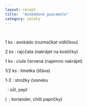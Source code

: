 ```yaml
---
layout: recept
title:  "Avokádové guacamole"
category: saláty
---
```


<br>

<div class="ingredience" markdown="1">

1 ks
: avokádo (rozmačkat vidličkou)

2 ks
: rajcčata (nakrájet na kostičky)

1 ks
: ciule červená (najemno nakrájet)

1/2 ks
: limetka (šťáva)

1-2
: strožky česneku

&nbsp;
: sůl, pepř

(&nbsp;
: koriander, chilli papričky)

</div>
